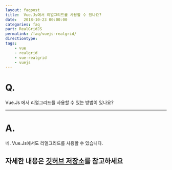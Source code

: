 ```yaml
---
layout: faqpost
title:  Vue.Js에서 리얼그리드를 사용할 수 있나요?
date:   2018-10-23 00:00:00
categories: faq
part: RealGridJS
permalink: /faq/vuejs-realgrid/
directiontype: 
tags:
    - vue
    - realgrid
    - vue-realgrid
    - vuejs
---
```


# Q.

Vue.Js 에서 리얼그리드를 사용할 수 있는 방법이 있나요?

---

# A.

네. Vue.Js에서도 리얼그리드를 사용할 수 있습니다.

## 자세한 내용은 [깃허브 저장소](https://github.com/realgrid/vue-realgrid)를 참고하세요
